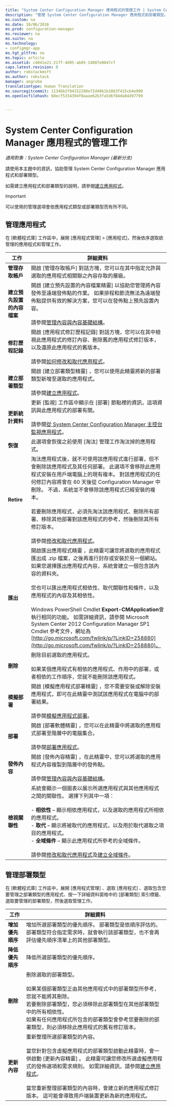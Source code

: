 ```yaml
---
title: "System Center Configuration Manager 應用程式的管理工作 | System Center Configuration Manager"
description: "管理 System Center Configuration Manager 應用程式和部署類型。"
ms.custom: na
ms.date: 10/06/2016
ms.prod: configuration-manager
ms.reviewer: na
ms.suite: na
ms.technology:
- configmgr-app
ms.tgt_pltfrm: na
ms.topic: article
ms.assetid: c4041e21-21ff-4d95-ab05-14007e0047cf
caps.latest.revision: 8
author: robstackmsft
ms.author: robstack
manager: angrobe
translationtype: Human Translation
ms.sourcegitcommit: 1134bb2f04152288e72d40b1b1083f415cb4e900
ms.openlocfilehash: b8ecf5334304f0aaae62b3fa5d6f84da84d97799


---
```

# <a name="management-tasks-for-system-center-configuration-manager-applications"></a>System Center Configuration Manager 應用程式的管理工作

*適用對象：System Center Configuration Manager (最新分支)*

請使用本主題中的資訊，協助管理 System Center Configuration Manager 應用程式和部署類型。  
  
如需建立應用程式和部署類型的說明，請參閱[建立應用程式](../../apps/deploy-use/create-applications.md)。  
  
> [!IMPORTANT]  
>  可以使用的管理選項會依應用程式類型或部署類型而有所不同。  

##  <a name="manage-applications"></a>管理應用程式  
 在 [軟體程式庫] 工作區中，展開 [應用程式管理] > [應用程式]，然後依序選取欲管理的應用程式和管理工作。  
  
|工作|詳細資料|  
|----------|-------------|  
|**管理存取帳戶**|開啟 [管理存取帳戶]  對話方塊，您可以在其中指定允許與選取的應用程式相關聯之內容存取的層級。|  
|**建立預先設置的內容檔案**|開啟 [建立預先設置的內容檔案精靈]  以協助您管理將內容發佈至遠端發佈點的作業。 如果排程和節流無法為遠端發佈點提供有效的解決方案，您可以在發佈點上預先設置內容。<br /><br /> 請參閱[管理內容與內容基礎結構](../../core/servers/deploy/configure/manage-content-and-content-infrastructure.md)。|  
|**修訂歷程記錄**|開啟 [應用程式修訂歷程記錄]  對話方塊，您可以在其中檢視此應用程式的修訂內容、刪除舊的應用程式修訂版本，以及還原此應用程式的舊版本。<br /><br /> 請參閱[如何修改和取代應用程式](../../apps/deploy-use/revise-and-supersede-applications.md)。|  
|**建立部署類型**|開啟 [建立部署類型精靈]  ，您可以使用此精靈將新的部署類型新增至選取的應用程式。<br /><br /> 請參閱[建立應用程式](../../apps/deploy-use/create-applications.md)。|  
|**更新統計資料**|更新 [監視]  工作區中顯示在 [部署]  節點裡的資訊，這項資訊與此應用程式的部署有關。<br /><br /> 請參閱[從 System Center Configuration Manager 主控台監視應用程式](../../apps/deploy-use/monitor-applications-from-the-console.md)。|  
|**恢復**|此選項會恢復之前使用 [淘汰]  管理工作淘汰掉的應用程式。|  
|**Retire**|淘汰應用程式後，就不可使用該應用程式進行部署，但不會刪除該應用程式及其任何部署。 此選項不會移除此應用程式安裝在用戶端電腦上的現有複本。 對該應用程式的任何修訂內容將會在 60 天後從 Configuration Manager 中刪除。 不過，系統並不會移除該應用程式已經安裝的複本。<br /><br /> 若要刪除應用程式，必須先淘汰該應用程式、刪除所有部署、移除其他部署對該應用程式的參考，然後刪除其所有修訂版本。<br /><br /> 請參閱[修改和取代應用程式](../../apps/deploy-use/revise-and-supersede-applications.md)。|  
|**匯出**|開啟匯出應用程式精靈  ，此精靈可讓您將選取的應用程式匯出成 .zip 檔案，之後再進行封存或安裝於另一個網站。 如果您選擇匯出應用程式內容，系統會建立一個包含該內容的資料夾。<br /><br /> 您也可以匯出應用程式相依性、取代關聯性和條件，以及應用程式的內容及其相依性。<br /><br /> Windows PowerShell Cmdlet **Export-CMApplication**會執行相同的功能。 如需詳細資訊，請參閱 Microsoft System Center 2012 Configuration Manager SP1 Cmdlet 參考文件，網址為 [http://go.microsoft.com/fwlink/p/?LinkID=258880](http://go.microsoft.com/fwlink/p/?LinkID=258880)。|  
|**刪除**|刪除目前選取的應用程式。<br /><br /> 如果某個應用程式有相依的應用程式、作用中的部署，或者相依的工作順序，您就不能刪除該應用程式。|  
|**模擬部署**|開啟 [模擬應用程式部署精靈]  ，您不需要安裝或解除安裝應用程式，即可在此精靈中測試該應用程式在電腦中的部署結果。<br /><br /> 請參閱[模擬應用程式部署](../../apps/deploy-use/simulate-application-deployments.md)。|  
|**部署**|開啟 [部署軟體精靈]  ，您可以在此精靈中將選取的應用程式部署至階層中的電腦集合。<br /><br /> 請參閱[部署應用程式](../../apps/deploy-use/deploy-applications.md)。|  
|**發佈內容**|開啟 [發佈內容精靈]  ，在此精靈中，您可以將選取的應用程式內容複製到階層中的發佈點。<br /><br /> 請參閱[管理內容與內容基礎結構](../../core/servers/deploy/configure/manage-content-and-content-infrastructure.md)。|  
|**檢視關聯性**|系統會顯示一個圖表以展示所選應用程式與其他應用程式之間的關聯性。 選擇下列其中一項：<br><br> - **相依性** – 顯示相依應用程式，以及選取的應用程式所相依的應用程式。<br>-                    **取代** – 顯示將被取代的應用程式，以及用於取代選取之項目的應用程式。<br>- **全域條件** – 顯示此應用程式所參考的全域條件。<br /><br /> 請參閱[修改和取代應用程式](../../apps/deploy-use/revise-and-supersede-applications.md)及[建立全域條件](../../apps/deploy-use/create-global-conditions.md)。|  
  
##  <a name="manage-deployment-types"></a>管理部署類型  
 在 [軟體程式庫]  工作區中，展開 [應用程式管理] 、選取 [應用程式] 、選取包含您要管理之部署類型的應用程式、按一下詳細資料窗格中的 [部署類型]  索引標籤、選取要管理的部署類型，然後選取管理工作。  
  
|工作|詳細資料|  
|----------|-------------|  
|**增加優先順序**|增加所選部署類型的優先順序。 部署類型是依順序評估的。 部署類型符合指定需求時，就會執行該部署類型，也不會再評估優先順序清單上的其他部署類型。|  
|**降低優先順序**|降低所選部署類型的優先順序。|  
|**刪除**|刪除選取的部署類型。<br><br>如果某個部署類型正由其他應用程式中的部署類型所參考，您就不能將其刪除。<br>若要刪除部署類型，您必須移除此部署類型在其他部署類型中的所有相依性。<br>如果有任何應用程式所包含的部署類型會參考您要刪除的部署類型，則必須移除此應用程式的舊有修訂版本。|  
|**更新內容**|重新整理所選部署類型的內容。<br /><br /> 當您針對包含虛擬應用程式的部署類型啟動此精靈時，會一併啟動 [更新內容精靈]  。 此精靈可讓您修改所選虛擬應用程式的發佈選項和需求規則。 如需詳細資訊，請參閱[建立應用程式](../../apps/deploy-use/create-applications.md)。<br /><br /> 當您重新整理部署類型的內容時，會建立新的應用程式修訂版本。 這可能會導致用戶端裝置更新為新的應用程式。|  
  




<!--HONumber=Nov16_HO1-->


